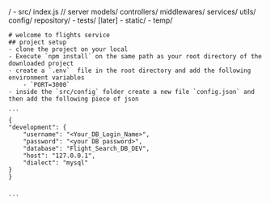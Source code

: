 /
    - src/
        index.js // server
        models/
        controllers/
        middlewares/
        services/
        utils/
        config/
        repository/
    - tests/ [later]
    - static/
    - temp/

    # welcome to flights service
    ## project setup
    - clone the project on your local
    - Execute `npm install` on the same path as your root directory of the downloaded project
    - create a `.env`  file in the root directory and add the following environment variables 
        - `PORT=3000`
    - inside the `src/config` folder create a new file `config.json` and then add the following piece of json

    ```
    {
    "development": {
        "username": "<Your_DB_Login_Name>",
        "password": "<your DB password>",
        "database": "Flight_Search_DB_DEV",
        "host": "127.0.0.1",
        "dialect": "mysql"
    }
    }


    ```